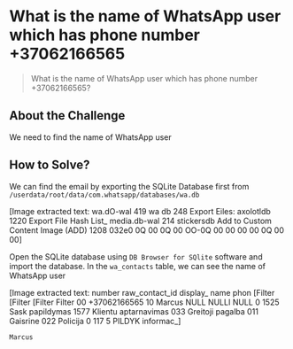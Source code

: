 # What is the name of WhatsApp user which has phone number +37062166565
> What is the name of WhatsApp user which has phone number +37062166565?

## About the Challenge
We need to find the name of WhatsApp user

## How to Solve?
We can find the email by exporting the SQLite Database first from `/userdata/root/data/com.whatsapp/databases/wa.db`


[Image extracted text: wa.dO-wal
419
wa db
248
Export Eiles:
axolotldb
1220
Export File Hash List_
media.db-wal
214
stickersdb
Add to Custom Content Image (ADD)
1208
032e0
0Q 00
0Q 00
OO-0Q
00 00 00 00
0Q 00 00]


Open the SQLite database using `DB Browser for SQlite` software and import the database. In the `wa_contacts` table, we can see the name of WhatsApp user


[Image extracted text: number
raw_contact_id
display_
name
phon
[Filter
[Filter
[Filter
Filter
00 +37062166565
10 Marcus
NULL
NULLI NULL
0 1525
Sask papildymas
1577
Klientu aptarnavimas
033
Greitoji pagalba
011
Gaisrine
022
Policija
0 117
5 PILDYK informac_]


```
Marcus
```